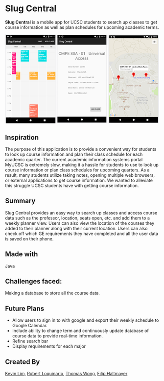 # Slug Central
**Slug Central** is a mobile app for UCSC students to search up classes to get course information as well as plan schedules for upcoming academic terms.

![](images/screen-shot.png)

## Inspiration
The purpose of this application is to provide a convenient way for students to look up course information and plan their class schedule for each academic quarter. The current academic information systems portal MyUCSC is extremely slow, making it a hassle for students to use to look up course information or plan class schedules for upcoming quarters. As a result, many students utilize taking notes, opening multiple web browsers, or external applications to get course information. We wanted to alleviate this struggle UCSC students have with getting course information.

## Summary
Slug Central provides an easy way to search up classes and access course data such as the professor, location, seats open, etc. and add them to a weekly planner view. Users can also view the location of the courses they added to their planner along with their current location. Users can also check off which GE requirements they have completed and all the user data is saved on their phone.

## Made with
Java

## Challenges faced:
Making a database to store all the course data.

## Future Plans
* Allow users to sign in to with google and export their weekly schedule to Google Calendar. 
* Include ability to change term and continuously update database of course data to provide real-time information.
* Refine search bar
* Display requirements for each major

## Created By
[Kevin Lim](https://github.com/klimbin), [Robert Loquinario](https://github.com/lokinario), [Thomas Wong](https://github.com/twong40), [Filip Haltmayer](https://github.com/fhaltmayer)
